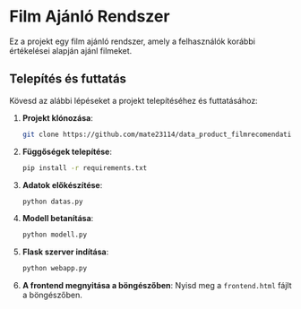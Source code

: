 # Film Ajánló Rendszer

Ez a projekt egy film ajánló rendszer, amely a felhasználók korábbi értékelései alapján ajánl filmeket.

## Telepítés és futtatás

Kövesd az alábbi lépéseket a projekt telepítéséhez és futtatásához:

1. **Projekt klónozása**:
    ```sh
    git clone https://github.com/mate23114/data_product_filmrecomendation.git
    ```

2. **Függőségek telepítése**:
    ```sh
    pip install -r requirements.txt
    ```

3. **Adatok előkészítése**:
    ```sh
    python datas.py
    ```

4. **Modell betanítása**:
    ```sh
    python modell.py
    ```

5. **Flask szerver indítása**:
    ```sh
    python webapp.py
    ```

6. **A frontend megnyitása a böngészőben**:
    Nyisd meg a `frontend.html` fájlt a böngészőben.
